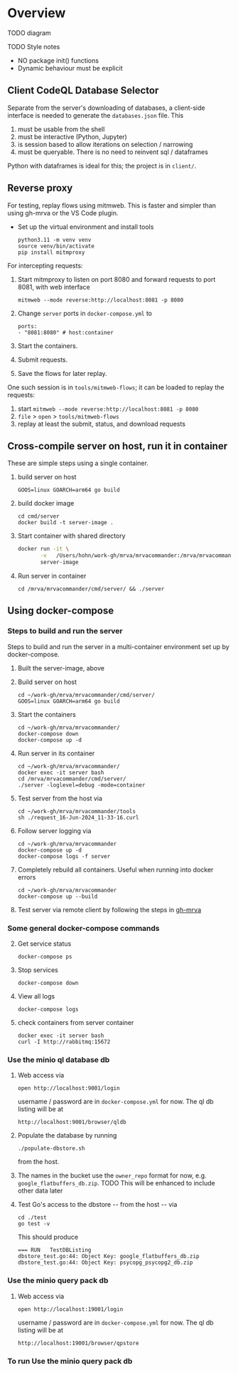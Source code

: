 # Overview

TODO diagram

TODO Style notes
- NO package init() functions
- Dynamic behaviour must be explicit
 

## Client CodeQL Database Selector
Separate from the server's downloading of databases, a client-side interface is needed to generate the `databases.json` file. This

1.  must be usable from the shell
2.  must be interactive (Python, Jupyter)
3.  is session based to allow iterations on selection / narrowing
4.  must be queryable. There is no need to reinvent sql / dataframes

Python with dataframes is ideal for this; the project is in `client/`.

## Reverse proxy
For testing, replay flows using mitmweb.  This is faster and simpler than using
gh-mrva or the VS Code plugin.

-   Set up the virtual environment and install tools

        python3.11 -m venv venv
        source venv/bin/activate
        pip install mitmproxy

For intercepting requests:

1.  Start mitmproxy to listen on port 8080 and forward requests to port 8081, with
    web interface

        mitmweb --mode reverse:http://localhost:8081 -p 8080

1.  Change `server` ports in `docker-compose.yml` to 

        ports:
        - "8081:8080" # host:container

1.  Start the containers.

1.  Submit requests.

3.  Save the flows for later replay.

One such session is in `tools/mitmweb-flows`; it can be loaded to replay the
requests:

1.  start `mitmweb --mode reverse:http://localhost:8081 -p 8080`
2.  `file` > `open` > `tools/mitmweb-flows`
3.  replay at least the submit, status, and download requests

## Cross-compile server on host, run it in container 
These are simple steps using a single container.

1.  build server on host

        GOOS=linux GOARCH=arm64 go build

2.  build docker image

        cd cmd/server
        docker build -t server-image .

3.  Start container with shared directory

    ```sh
    docker run -it \
           -v   /Users/hohn/work-gh/mrva/mrvacommander:/mrva/mrvacommander \
           server-image
    ```

4.  Run server in container

        cd /mrva/mrvacommander/cmd/server/ && ./server

## Using docker-compose
### Steps to build and run the server

Steps to build and run the server in a multi-container environment set up by
docker-compose. 

1.  Built the server-image, above

1.  Build server on host

        cd ~/work-gh/mrva/mrvacommander/cmd/server/
        GOOS=linux GOARCH=arm64 go build

1.  Start the containers

        cd ~/work-gh/mrva/mrvacommander/
        docker-compose down
        docker-compose up -d
    
4.  Run server in its container

        cd ~/work-gh/mrva/mrvacommander/
        docker exec -it server bash
        cd /mrva/mrvacommander/cmd/server/ 
        ./server -loglevel=debug -mode=container

1.  Test server from the host via

        cd ~/work-gh/mrva/mrvacommander/tools
        sh ./request_16-Jun-2024_11-33-16.curl

1.  Follow server logging via

        cd ~/work-gh/mrva/mrvacommander
        docker-compose up -d
        docker-compose logs -f server

1.  Completely rebuild all containers.  Useful when running into docker errors

        cd ~/work-gh/mrva/mrvacommander
        docker-compose up --build

1.  Test server via remote client by following the steps in [gh-mrva](https://github.com/hohn/gh-mrva/blob/connection-redirect/README.org#compacted-edit-run-debug-cycle)

### Some general docker-compose commands

2.  Get service status

        docker-compose ps
        
3.  Stop services

        docker-compose down
        
4.  View all logs

        docker-compose logs

5.  check containers from server container

        docker exec -it server bash
        curl -I http://rabbitmq:15672

### Use the minio ql database db

1.  Web access via

        open http://localhost:9001/login

    username / password are in `docker-compose.yml` for now.  The ql db listing 
    will be at

        http://localhost:9001/browser/qldb

1.  Populate the database by running

        ./populate-dbstore.sh
        
    from the host.

1.  The names in the bucket use the `owner_repo` format for now,
    e.g. `google_flatbuffers_db.zip`.
    TODO This will be enhanced to include other data later

1.  Test Go's access to the dbstore -- from the host -- via

        cd ./test
        go test -v

    This should produce

        === RUN   TestDBListing
        dbstore_test.go:44: Object Key: google_flatbuffers_db.zip
        dbstore_test.go:44: Object Key: psycopg_psycopg2_db.zip

### Use the minio query pack db

1.  Web access via

        open http://localhost:19001/login

    username / password are in `docker-compose.yml` for now.  The ql db listing 
    will be at

        http://localhost:19001/browser/qpstore

    
### To run Use the minio query pack db
